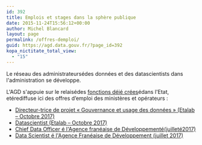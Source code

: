 ```yaml
---
id: 392
title: Emplois et stages dans la sphère publique
date: 2015-11-24T15:56:12+00:00
author: Michel Blancard
layout: page
permalink: /offres-demploi/
guid: https://agd.data.gouv.fr/?page_id=392
kopa_nictitate_total_view:
  - "15"
---
```

Le réseau des administrateursédes données et des datascientists dans l'administration se développe.

L'AGD s'appuie sur le relaisédes [fonctions déjé crées](https://agd.data.gouv.fr/la-fonction/)édans l'Etat, etérediffuse ici des offres d&#8217;emploi des ministères et opérateurs :

  * [Directeur-trice de projet « Gouvernance et usage des données » (Etalab &#8211; Octobre 2017)](https://biep-recrute.talent-soft.com/Handlers/download.ashx?filetype=1032&fileguid=b95e6ffd-ad54-4a52-b859-f9544c8cd32c&offerid=94510)
  * [Datascientist (Etalab &#8211; Octobre 2017)](https://biep-recrute.talent-soft.com/Handlers/download.ashx?filetype=1032&fileguid=58a48131-8c58-48f5-af6e-23f4176e3af5&offerid=94482)
  * [Chief Data Officer é l'Agence franéaise de Développementé(juilleté2017)](http://afd.profils.org/offre-de-emploi/emploi-data-officer-h-f_2069.aspx)
  * [Data Scientist é l'Agence Franéaise de Développement (juillet 2017)](http://afd.profils.org/offre-de-emploi/emploi-data-scientist-h-f_2070.aspx)
